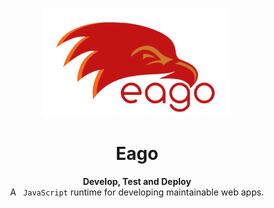 <p align="center">
  <a ">
    <img
      src="./logo.png"
      width="300"
    />
  </a>
</p>

<h1 align="center">Eago</h1>

<div align="center">
 
</div>
<div align="center">
  <strong>Develop, Test and Deploy</strong>
</div>
<div align="center">
  A <code> JavaScript</code> runtime for developing maintainable web apps.
</div>
